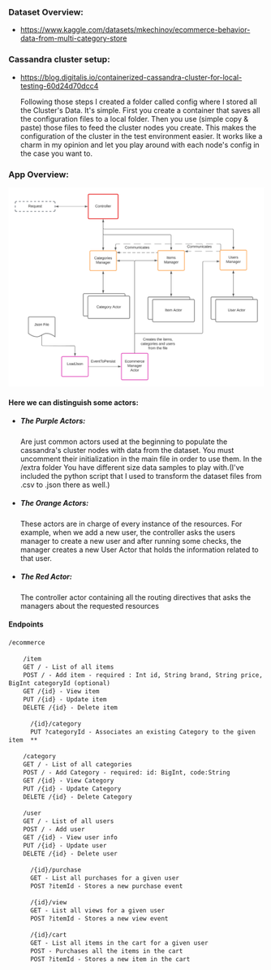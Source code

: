 ### Dataset Overview:

- https://www.kaggle.com/datasets/mkechinov/ecommerce-behavior-data-from-multi-category-store

### Cassandra cluster setup:

- https://blog.digitalis.io/containerized-cassandra-cluster-for-local-testing-60d24d70dcc4

  Following those steps I created a folder called config where I stored all the Cluster's Data. It's simple. First you create
  a container that saves all the configuration files to a local folder. Then you use (simple copy & paste) those 
  files to feed the cluster nodes you create. This makes the configuration of the cluster in
  the test environment easier. It works like a charm in my opinion and let you play around with each node's config 
  in the case you want to.

### App Overview:

![Idea](./extra/Akka_Project.png)

#### Here we can distinguish some actors:
- ##### The Purple Actors:

  Are just common actors used at the beginning to populate the cassandra's cluster nodes with data from the dataset. You must uncomment their initialization in the main file
  in order to use them. In the /extra folder You have different size data samples to play with.(I've included the python script that I used to 
  transform the dataset files from .csv to .json there as well.)


- ##### The Orange Actors:

  These actors are in charge of every instance of the resources. For example, when we add a new user, the controller asks the users manager 
  to create a new user and after running some checks, the manager creates a new User Actor that holds the information
  related to that user.


- ##### The Red Actor:

  The controller actor containing all the routing directives that asks the managers about the requested resources
 
#### Endpoints
```
/ecommerce

    /item
    GET / - List of all items
    POST / - Add item - required : Int id, String brand, String price, BigInt categoryId (optional)
    GET /{id} - View item
    PUT /{id} - Update item
    DELETE /{id} - Delete item
    
      /{id}/category
      PUT ?categoryId - Associates an existing Category to the given item  **
    
    /category
    GET / - List of all categories
    POST / - Add Category - required: id: BigInt, code:String
    GET /{id} - View Category
    PUT /{id} - Update Category
    DELETE /{id} - Delete Category
    
    /user
    GET / - List of all users
    POST / - Add user
    GET /{id} - View user info
    PUT /{id} - Update user
    DELETE /{id} - Delete user
      
      /{id}/purchase
      GET - List all purchases for a given user
      POST ?itemId - Stores a new purchase event
       
      /{id}/view
      GET - List all views for a given user
      POST ?itemId - Stores a new view event
       
      /{id}/cart
      GET - List all items in the cart for a given user
      POST - Purchases all the items in the cart
      POST ?itemId - Stores a new item in the cart
    
```
